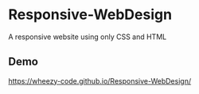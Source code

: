 # Responsive-WebDesign
A responsive website using only CSS and HTML


## Demo
 https://wheezy-code.github.io/Responsive-WebDesign/
